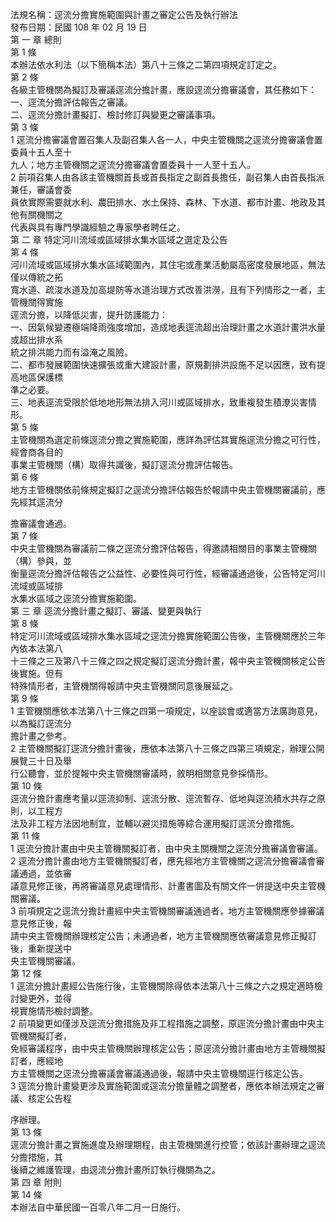法規名稱：逕流分擔實施範圍與計畫之審定公告及執行辦法  
發布日期：民國 108 年 02 月 19 日  
第 一 章 總則  
第 1 條  
本辦法依水利法（以下簡稱本法）第八十三條之二第四項規定訂定之。  
第 2 條  
各級主管機關為擬訂及審議逕流分擔計畫，應設逕流分擔審議會，其任務如下：  
一、逕流分擔評估報告之審議。  
二、逕流分擔計畫擬訂、檢討修訂與變更之審議事項。  
第 3 條  
1 逕流分擔審議會置召集人及副召集人各一人，中央主管機關之逕流分擔審議會置委員十五人至十  
九人；地方主管機關之逕流分擔審議會置委員十一人至十五人。  
2 前項召集人由各該主管機關首長或首長指定之副首長擔任，副召集人由首長指派兼任，審議會委  
員依實際需要就水利、農田排水、水土保持、森林、下水道、都市計畫、地政及其他有關機關之  
代表與具有專門學識經驗之專家學者聘任之。  
第 二 章 特定河川流域或區域排水集水區域之選定及公告  
第 4 條  
河川流域或區域排水集水區域範圍內，其住宅或產業活動屬高密度發展地區，無法僅以傳統之拓  
寬水道、疏浚水道及加高堤防等水道治理方式改善洪澇，且有下列情形之一者，主管機關得實施  
逕流分擔，以降低災害，提升防護能力：  
一、因氣候變遷極端降雨強度增加，造成地表逕流超出治理計畫之水道計畫洪水量或超出排水系  
統之排洪能力而有溢淹之風險。  
二、都市發展範圍快速擴張或重大建設計畫，原規劃排洪設施不足以因應，致有提高地區保護標  
準之必要。  
三、地表逕流受限於低地地形無法排入河川或區域排水，致重複發生積潦災害情形。  
第 5 條  
主管機關為選定前條逕流分擔之實施範圍，應詳為評估其實施逕流分擔之可行性，經會商各目的  
事業主管機關（構）取得共識後，擬訂逕流分擔評估報告。  
第 6 條  
地方主管機關依前條規定擬訂之逕流分擔評估報告於報請中央主管機關審議前，應先經其逕流分  


擔審議會通過。  
第 7 條  
中央主管機關為審議前二條之逕流分擔評估報告，得邀請相關目的事業主管機關（構）參與，並  
衡量逕流分擔評估報告之公益性、必要性與可行性，經審議通過後，公告特定河川流域或區域排  
水集水區域之逕流分擔實施範圍。  
第 三 章 逕流分擔計畫之擬訂、審議、變更與執行  
第 8 條  
特定河川流域或區域排水集水區域之逕流分擔實施範圍公告後，主管機關應於三年內依本法第八  
十三條之三及第八十三條之四之規定擬訂逕流分擔計畫，報中央主管機關核定公告後實施。但有  
特殊情形者，主管機關得報請中央主管機關同意後展延之。  
第 9 條  
1 主管機關應依本法第八十三條之四第一項規定，以座談會或適當方法廣詢意見，以為擬訂逕流分  
擔計畫之參考。  
2 主管機關擬訂逕流分擔計畫後，應依本法第八十三條之四第三項規定，辦理公開展覽三十日及舉  
行公聽會，並於提報中央主管機關審議時，敘明相關意見參採情形。  
第 10 條  
逕流分擔計畫應考量以逕流抑制、逕流分散、逕流暫存、低地與逕流積水共存之原則，以工程方  
法及非工程方法因地制宜，並輔以避災措施等綜合運用擬訂逕流分擔措施。  
第 11 條  
1 逕流分擔計畫由中央主管機關擬訂者，由中央主關機關之逕流分擔審議會審議。  
2 逕流分擔計畫由地方主管機關擬訂者，應先經地方主管機關之逕流分擔審議會審議通過，並依審  
議意見修正後，再將審議意見處理情形、計畫書圖及有關文件一併提送中央主管機關審議。  
3 前項規定之逕流分擔計畫經中央主管機關審議通過者，地方主管機關應參據審議意見修正後，報  
請中央主管機關辦理核定公告；未通過者，地方主管機關應依審議意見修正擬訂後，重新提送中  
央主管機關審議。  
第 12 條  
1 逕流分擔計畫經公告施行後，主管機關除得依本法第八十三條之六之規定適時檢討變更外，並得  
視實施情形檢討調整。  
2 前項變更如僅涉及逕流分擔措施及非工程措施之調整，原逕流分擔計畫由中央主管機關擬訂者，  
免經審議程序，由中央主管機關辦理核定公告；原逕流分擔計畫由地方主管機關擬訂者，應經地  
方主管機關之逕流分擔審議會審議通過後，報請中央主管機關逕行核定公告。  
3 逕流分擔計畫變更涉及實施範圍或逕流分擔量體之調整者，應依本辦法規定之審議、核定公告程  


序辦理。  
第 13 條  
逕流分擔計畫之實施進度及辦理期程，由主管機關進行控管；依該計畫辦理之逕流分擔措施，其  
後續之維護管理，由逕流分擔計畫所訂執行機關為之。  
第 四 章 附則  
第 14 條  
本辦法自中華民國一百零八年二月一日施行。  


